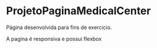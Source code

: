 # ProjetoPaginaMedicalCenter

Página desenvolvida para fins de exercicio.

A pagina é responsiva e possui flexbox
